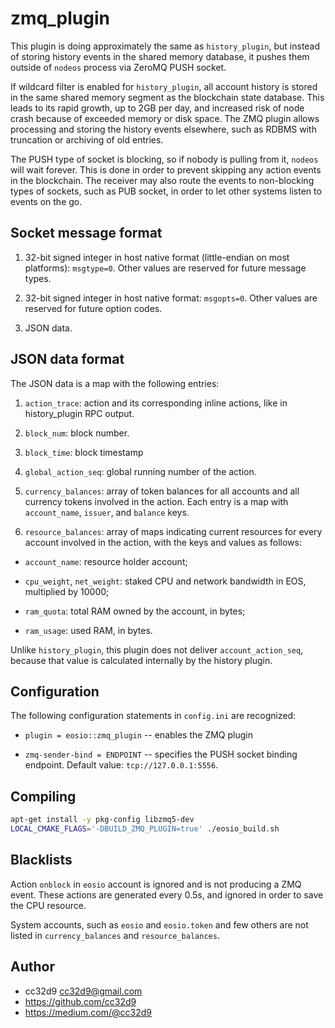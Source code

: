 # zmq_plugin

This plugin is doing approximately the same as `history_plugin`, but
instead of storing history events in the shared memory database, it
pushes them outside of `nodeos` process via ZeroMQ PUSH socket.

If wildcard filter is enabled for `history_plugin`, all account history
is stored in the same shared memory segment as the blockchain state
database. This leads to its rapid growth, up to 2GB per day, and
increased risk of node crash because of exceeded memory or disk
space. The ZMQ plugin allows processing and storing the history events
elsewhere, such as RDBMS with truncation or archiving of old entries.

The PUSH type of socket is blocking, so if nobody is pulling from it,
`nodeos` will wait forever. This is done in order to prevent skipping
any action events in the blockchain. The receiver may also route the
events to non-blocking types of sockets, such as PUB socket, in order to
let other systems listen to events on the go.



## Socket message format

1. 32-bit signed integer in host native format (little-endian on most
   platforms): `msgtype=0`. Other values are reserved for future message
   types.

2. 32-bit signed integer in host native format:
   `msgopts=0`. Other values are reserved for future option codes.

3. JSON data.



## JSON data format

The JSON data is a map with the following entries:

1. `action_trace`: action and its corresponding inline actions, like in
   history_plugin RPC output.

2. `block_num`: block number.

3. `block_time`: block timestamp

4. `global_action_seq`: global running number of the action.

5. `currency_balances`: array of token balances for all accounts and all
   currency tokens involved in the action. Each entry is a map with
   `account_name`, `issuer`, and `balance` keys.

6. `resource_balances`: array of maps indicating current resources for
   every account involved in the action, with the keys and values as
   follows:

  * `account_name`: resource holder account;

  * `cpu_weight`, `net_weight`: staked CPU and network bandwidth in EOS,
    multiplied by 10000;

  * `ram_quota`: total RAM owned by the account, in bytes;

  * `ram_usage`: used RAM, in bytes.


Unlike `history_plugin`, this plugin does not deliver
`account_action_seq`, because that value is calculated internally by the
history plugin.



## Configuration

The following configuration statements in `config.ini` are recognized:

* `plugin = eosio::zmq_plugin` -- enables the ZMQ plugin

* `zmq-sender-bind = ENDPOINT` -- specifies the PUSH socket binding
  endpoint. Default value: `tcp://127.0.0.1:5556`.



## Compiling

```bash
apt-get install -y pkg-config libzmq5-dev
LOCAL_CMAKE_FLAGS='-DBUILD_ZMQ_PLUGIN=true' ./eosio_build.sh
```


## Blacklists

Action `onblock` in `eosio` account is ignored and is not producing a
ZMQ event. These actions are generated every 0.5s, and ignored in order
to save the CPU resource.

System accounts, such as `eosio` and `eosio.token` and few others are
not listed in `currency_balances` and `resource_balances`.



## Author

* cc32d9 <cc32d9@gmail.com>
* https://github.com/cc32d9
* https://medium.com/@cc32d9


